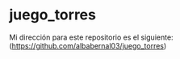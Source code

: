 # juego_torres

Mi dirección para este repositorio es el siguiente: (https://github.com/albabernal03/juego_torres)
